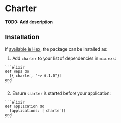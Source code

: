 # Charter

**TODO: Add description**

## Installation

If [available in Hex](https://hex.pm/docs/publish), the package can be installed as:

  1. Add `charter` to your list of dependencies in `mix.exs`:

    ```elixir
    def deps do
      [{:charter, "~> 0.1.0"}]
    end
    ```

  2. Ensure `charter` is started before your application:

    ```elixir
    def application do
      [applications: [:charter]]
    end
    ```

